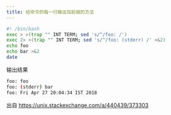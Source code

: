 ```yaml
---
title: 给命令的每一行输出加前缀的方法
---
```



```sh
#! /bin/bash
exec > >(trap "" INT TERM; sed 's/^/foo: /')
exec 2> >(trap "" INT TERM; sed 's/^/foo: (stderr) /' >&2)
echo foo
echo bar >&2
date
```

输出结果

```sh
foo: foo
foo: (stderr) bar
foo: Fri Apr 27 20:04:34 IST 2018
```

出自 https://unix.stackexchange.com/a/440439/373303
